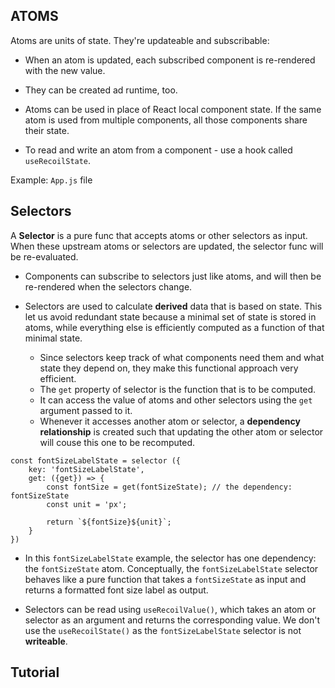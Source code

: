 ## ATOMS

Atoms are units of state. They're updateable and subscribable:

- When an atom is updated, each subscribed component is re-rendered
  with the new value.
- They can be created ad runtime, too.

- Atoms can be used in place of React local component state. If the same atom
  is used from multiple components, all those components share
  their state.

- To read and write an atom from a component - use a hook called `useRecoilState`.

Example: `App.js` file

## Selectors

A **Selector** is a pure func that accepts atoms or other selectors as input. When these upstream atoms or selectors are updated, the selector func will be re-evaluated.

- Components can subscribe to selectors just like atoms, and will then be re-rendered when the selectors change.

- Selectors are used to calculate **derived** data that is based on state. This let us avoid redundant state because a minimal set of state is stored in atoms, while everything else is efficiently computed as a function of that minimal state.

  - Since selectors keep track of what components need them and what state they depend on, they make this functional approach very efficient.
  - The `get` property of selector is the function that is to be computed.
  - It can access the value of atoms and other selectors using the `get` argument passed to it.
  - Whenever it accesses another atom or selector, a **dependency relationship** is created such that updating the other atom or selector will couse this one to be recomputed.

```
const fontSizeLabelState = selector ({
    key: 'fontSizeLabelState',
    get: ({get}) => {
        const fontSize = get(fontSizeState); // the dependency: fontSizeState
        const unit = 'px';

        return `${fontSize}${unit}`;
    }
})
```

- In this `fontSizeLabelState` example, the selector has one dependency: the `fontSizeState` atom. Conceptually, the `fontSizeLabelState` selector behaves like a pure function that takes a `fontSizeState` as input and returns a formatted font size label as output.

- Selectors can be read using `useRecoilValue()`, which takes an atom or selector as an argument and returns the corresponding value. We don't use the `useRecoilState()` as the `fontSizeLabelState` selector is not **writeable**.

## Tutorial
